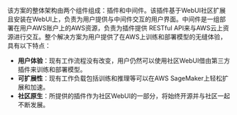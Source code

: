该方案的整体架构由两个组件组成：插件和中间件。该插件基于WebUI社区扩展且安装在WebUI上，负责为用户提供与中间件交互的用户界面。中间件是一组部署在用户AWS账户上的AWS资源，负责为插件提供 RESTful API来与AWS云上资源进行交互。整个解决方案为用户提供了在AWS上训练和部署模型的无缝体验，具有以下特点：
- **用户体验**：现有工作流程没有改变，用户仍然可以使用社区WebUI借由第三方插件来训练和部署模型。
- **可扩展性**：现有工作负载包括训练和推理等可以在AWS SageMaker上轻松扩展和加速。
- **社区原生**：所提供的插件作为社区WebUI的一部分，将始终开源并与社区一起不断发展。